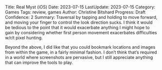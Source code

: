 Title: Real Myst (iOS)
Date: 2023-07-15
LastUpdate: 2023-07-15
Category: Games
Tags: review, games
Author: Christine Bitshard
Progress: Draft
Confidence: 2
Summary: Traversal by tapping and holding to move forward, and moving your finger to control the look direction sucks.  I think it would be tedious to the point that it would exacerbate anything I might hope to gain by considering whether first person movement exacerbates difficulties w/r/t pixel hunting.

Beyond the above, I did like that you could bookmark locations and images from within the game, in a fairly minimal fashion.  I don’t think that’s required in a world where screenshots are pervasive, but I still appreciate anything that can improve the tools to play.

